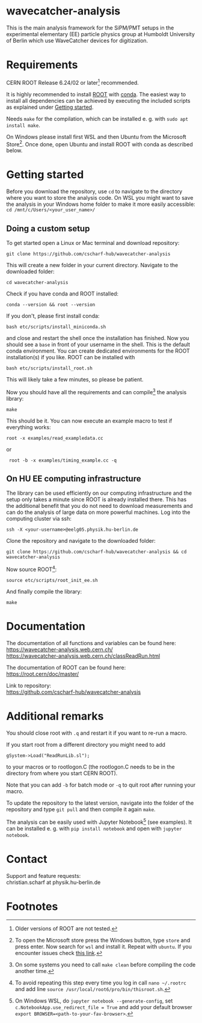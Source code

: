 # wavecatcher-analysis

This is the main analysis framework for the SiPM/PMT setups in the experimental elementary (EE) particle physics group at Humboldt University of Berlin which use WaveCatcher devices for digitization.

# Requirements
CERN ROOT Release 6.24/02 or later[^1] recommended.

It is highly recommended to install [ROOT](https://root.cern/install/#conda) with [conda](https://docs.conda.io/en/latest/miniconda.html). The easiest way to install all dependencies can be achieved by executing the included scripts as explained under [Getting started](#Getting-started).

Needs ```make``` for the compilation, which can be installed e. g. with ```sudo apt install make```. 

On Windows please install first WSL and then Ubuntu from the Microsoft Store[^2]. Once done, open Ubuntu and install ROOT with conda as described below. 

# Getting started

Before you download the repository, use ```cd``` to navigate to the directory where you want to store the analysis code. 
On WSL you might want to save the analysis in your Windows home folder to make it more easily accessible: ```cd /mnt/c/Users/<your_user_name>/```

## Doing a custom setup
To get started open a Linux or Mac terminal and download repository:
```
git clone https://github.com/cscharf-hub/wavecatcher-analysis
```

This will create a new folder in your current directory. Navigate to the downloaded folder:
```
cd wavecatcher-analysis
```

Check if you have conda and ROOT installed:
```
conda --version && root --version
``` 
If you don't, please first install conda: 
```
bash etc/scripts/install_miniconda.sh
```
and close and restart the shell once the installation has finished. Now you should see a ```base``` in front of your username in the shell. This is the default conda environment. You can create dedicated environments for the ROOT installation(s) if you like. 
ROOT can be installed with  
```
bash etc/scripts/install_root.sh
```
This will likely take a few minutes, so please be patient.

Now you should have all the requirements and can compile[^3] the analysis library: 
```
make
```

This should be it. You can now execute an example macro to test if everything works:
```
root -x examples/read_exampledata.cc
```
or 
```
 root -b -x examples/timing_example.cc -q
```

## On HU EE computing infrastructure

The library can be used efficiently on our computing infrastructure and the setup only takes a minute since ROOT is already installed there. This has the additional benefit that you do not need to download measurements and can do the analysis of large data on more powerful machines. 
Log into the computing cluster via ssh:
```
ssh -X <your-username>@eelg05.physik.hu-berlin.de
```
Clone the repository and navigate to the downloaded folder:
```
git clone https://github.com/cscharf-hub/wavecatcher-analysis && cd wavecatcher-analysis
```
Now source ROOT[^4]:
```
source etc/scripts/root_init_ee.sh
```
And finally compile the library:
```
make
```

# Documentation

The documentation of all functions and variables can be found here:  
<https://wavecatcher-analysis.web.cern.ch/>   
<https://wavecatcher-analysis.web.cern.ch/classReadRun.html>

The documentation of ROOT can be found here:   
<https://root.cern/doc/master/>

Link to repository:   
<https://github.com/cscharf-hub/wavecatcher-analysis>

# Additional remarks

You should close root with ```.q``` and restart it if you want to re-run a macro. 

If you start root from a different directory you might need to add
```
gSystem->Load("ReadRunLib.sl");
```
to your macros or to rootlogon.C (the rootlogon.C needs to be in the directory from where you start CERN ROOT).

Note that you can add ```-b``` for batch mode or ```-q``` to quit root after running your macro.

To update the repository to the latest version, navigate into the folder of the repository and type ```git pull``` and then compile it again ```make```.

The analysis can be easily used with Jupyter Notebook[^5] (see examples). It can be installed e. g. with ```pip install notebook``` and open with ```jupyter notebook```.

# Contact

Support and feature requests:  
christian.scharf at physik.hu-berlin.de

# Footnotes

[^1]: Older versions of ROOT are not tested.

[^2]: To open the Microsoft store press the Windows button, type ```store``` and press enter. Now search for ```wsl``` and install it. Repeat with ```ubuntu```. If you encounter issues check [this link](https://ubuntu.com/tutorials/install-ubuntu-on-wsl2-on-windows-11-with-gui-support).

[^3]: On some systems you need to call ```make clean``` before compiling the code another time.

[^4]: To avoid repeating this step every time you log in call ```nano ~/.rootrc``` and add line ```source /usr/local/root6/pro/bin/thisroot.sh```.

[^5]: On Windows WSL, do ```jupyter notebook --generate-config```, set ```c.NotebookApp.use_redirect_file = True``` and add your default browser ```export BROWSER=<path-to-your-fav-browser>```.

